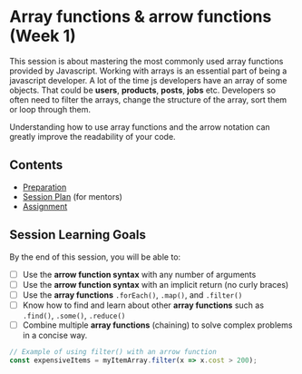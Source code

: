 # Array functions & arrow functions (Week 1)

This session is about mastering the most commonly used array functions provided by Javascript. Working with arrays is an essential part of being a javascript developer. A lot of the time js developers have an array of some objects. That could be **users**, **products**, **posts**, **jobs** etc. Developers so often need to filter the arrays, change the structure of the array, sort them or loop through them.

Understanding how to use array functions and the arrow notation can greatly improve the readability of your code.

## Contents

- [Preparation](./preparation.md)
- [Session Plan](./session-plan.md) (for mentors)
- [Assignment](./assignment.md)

## Session Learning Goals
By the end of this session, you will be able to:

- [ ] Use the **arrow function syntax** with any number of arguments
- [ ] Use the **arrow function syntax** with an implicit return (no curly braces)
- [ ] Use the **array functions** `.forEach()`, `.map()`, and `.filter()`
- [ ] Know how to find and learn about other **array functions** such as `.find()`, `.some()`, `.reduce()`
- [ ] Combine multiple **array functions** (chaining) to solve complex problems in a concise way.

``` js
// Example of using filter() with an arrow function
const expensiveItems = myItemArray.filter(x => x.cost > 200);
```
